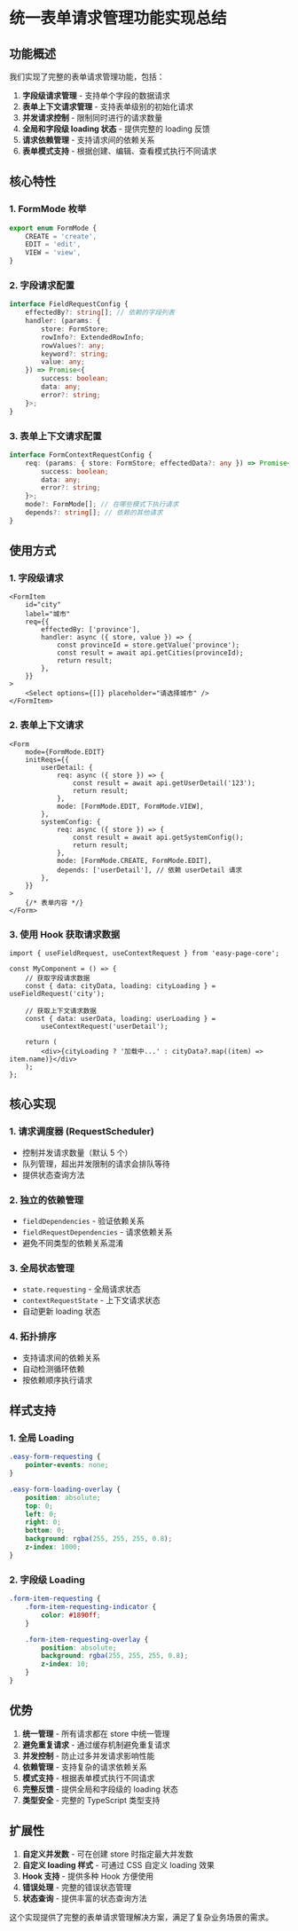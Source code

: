 # 统一表单请求管理功能实现总结

## 功能概述

我们实现了完整的表单请求管理功能，包括：

1. **字段级请求管理** - 支持单个字段的数据请求
2. **表单上下文请求管理** - 支持表单级别的初始化请求
3. **并发请求控制** - 限制同时进行的请求数量
4. **全局和字段级 loading 状态** - 提供完整的 loading 反馈
5. **请求依赖管理** - 支持请求间的依赖关系
6. **表单模式支持** - 根据创建、编辑、查看模式执行不同请求

## 核心特性

### 1. FormMode 枚举

```typescript
export enum FormMode {
	CREATE = 'create',
	EDIT = 'edit',
	VIEW = 'view',
}
```

### 2. 字段请求配置

```typescript
interface FieldRequestConfig {
	effectedBy?: string[]; // 依赖的字段列表
	handler: (params: {
		store: FormStore;
		rowInfo?: ExtendedRowInfo;
		rowValues?: any;
		keyword?: string;
		value: any;
	}) => Promise<{
		success: boolean;
		data: any;
		error?: string;
	}>;
}
```

### 3. 表单上下文请求配置

```typescript
interface FormContextRequestConfig {
	req: (params: { store: FormStore; effectedData?: any }) => Promise<{
		success: boolean;
		data: any;
		error?: string;
	}>;
	mode?: FormMode[]; // 在哪些模式下执行请求
	depends?: string[]; // 依赖的其他请求
}
```

## 使用方式

### 1. 字段级请求

```tsx
<FormItem
	id="city"
	label="城市"
	req={{
		effectedBy: ['province'],
		handler: async ({ store, value }) => {
			const provinceId = store.getValue('province');
			const result = await api.getCities(provinceId);
			return result;
		},
	}}
>
	<Select options={[]} placeholder="请选择城市" />
</FormItem>
```

### 2. 表单上下文请求

```tsx
<Form
	mode={FormMode.EDIT}
	initReqs={{
		userDetail: {
			req: async ({ store }) => {
				const result = await api.getUserDetail('123');
				return result;
			},
			mode: [FormMode.EDIT, FormMode.VIEW],
		},
		systemConfig: {
			req: async ({ store }) => {
				const result = await api.getSystemConfig();
				return result;
			},
			mode: [FormMode.CREATE, FormMode.EDIT],
			depends: ['userDetail'], // 依赖 userDetail 请求
		},
	}}
>
	{/* 表单内容 */}
</Form>
```

### 3. 使用 Hook 获取请求数据

```tsx
import { useFieldRequest, useContextRequest } from 'easy-page-core';

const MyComponent = () => {
	// 获取字段请求数据
	const { data: cityData, loading: cityLoading } = useFieldRequest('city');

	// 获取上下文请求数据
	const { data: userData, loading: userLoading } =
		useContextRequest('userDetail');

	return (
		<div>{cityLoading ? '加载中...' : cityData?.map((item) => item.name)}</div>
	);
};
```

## 核心实现

### 1. 请求调度器 (RequestScheduler)

- 控制并发请求数量（默认 5 个）
- 队列管理，超出并发限制的请求会排队等待
- 提供状态查询方法

### 2. 独立的依赖管理

- `fieldDependencies` - 验证依赖关系
- `fieldRequestDependencies` - 请求依赖关系
- 避免不同类型的依赖关系混淆

### 3. 全局状态管理

- `state.requesting` - 全局请求状态
- `contextRequestState` - 上下文请求状态
- 自动更新 loading 状态

### 4. 拓扑排序

- 支持请求间的依赖关系
- 自动检测循环依赖
- 按依赖顺序执行请求

## 样式支持

### 1. 全局 Loading

```css
.easy-form-requesting {
	pointer-events: none;
}

.easy-form-loading-overlay {
	position: absolute;
	top: 0;
	left: 0;
	right: 0;
	bottom: 0;
	background: rgba(255, 255, 255, 0.8);
	z-index: 1000;
}
```

### 2. 字段级 Loading

```css
.form-item-requesting {
	.form-item-requesting-indicator {
		color: #1890ff;
	}

	.form-item-requesting-overlay {
		position: absolute;
		background: rgba(255, 255, 255, 0.8);
		z-index: 10;
	}
}
```

## 优势

1. **统一管理** - 所有请求都在 store 中统一管理
2. **避免重复请求** - 通过缓存机制避免重复请求
3. **并发控制** - 防止过多并发请求影响性能
4. **依赖管理** - 支持复杂的请求依赖关系
5. **模式支持** - 根据表单模式执行不同请求
6. **完整反馈** - 提供全局和字段级的 loading 状态
7. **类型安全** - 完整的 TypeScript 类型支持

## 扩展性

1. **自定义并发数** - 可在创建 store 时指定最大并发数
2. **自定义 loading 样式** - 可通过 CSS 自定义 loading 效果
3. **Hook 支持** - 提供多种 Hook 方便使用
4. **错误处理** - 完整的错误状态管理
5. **状态查询** - 提供丰富的状态查询方法

这个实现提供了完整的表单请求管理解决方案，满足了复杂业务场景的需求。
